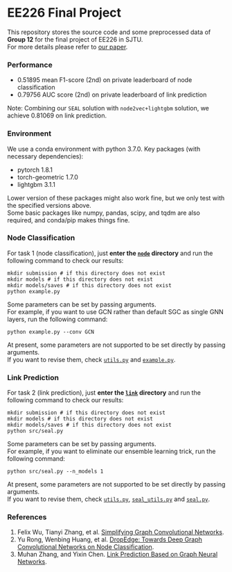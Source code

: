# EE226 Final Project

This repository stores the source code and some preprocessed data of **Group 12** for the final project of EE226 in SJTU.  
For more details please refer to [our paper](report.pdf).

### Performance
* 0.51895 mean F1-score (2nd) on private leaderboard of node classification
* 0.79756 AUC score (2nd) on private leaderboard of link prediction

Note: Combining our `SEAL` solution with `node2vec+lightgbm` solution, we achieve 0.81069 on link prediction.

### Environment
We use a conda environment with python 3.7.0. Key packages (with necessary dependencies):  
* pytorch 1.8.1
* torch-geometric 1.7.0
* lightgbm 3.1.1

Lower version of these packages might also work fine, but we only test with the specified versions above.  
Some basic packages like numpy, pandas, scipy, and tqdm are also required, and conda/pip makes things fine.

### Node Classification

For task 1 (node classification), just **enter the [`node`](node/) directory** and run the following command to check our results:
```shell
mkdir submission # if this directory does not exist
mkdir models # if this directory does not exist
mkdir models/saves # if this directory does not exist
python example.py
```

Some parameters can be set by passing arguments.  
For example, if you want to use GCN rather than default SGC as single GNN layers, run the following command:
```shell
python example.py --conv GCN
```

At present, some parameters are not supported to be set directly by passing arguments.  
If you want to revise them, check [`utils.py`](node/src/utils.py) and [`example.py`](node/example.py).

### Link Prediction

For task 2 (link prediction), just **enter the [`link`](link/) directory** and run the following command to check our results:
```shell
mkdir submission # if this directory does not exist
mkdir models # if this directory does not exist
mkdir models/saves # if this directory does not exist
python src/seal.py
```

Some parameters can be set by passing arguments.  
For example, if you want to eliminate our ensemble learning trick, run the following command:
```shell
python src/seal.py --n_models 1
```

At present, some parameters are not supported to be set directly by passing arguments.  
If you want to revise them, check [`utils.py`](link/src/utils.py), [`seal_utils.py`](link/src/seal_utils.py) and [`seal.py`](node/src/seal.py).

### References
1. Felix Wu, Tianyi Zhang, et al. [Simplifying Graph Convolutional Networks](http://arxiv.org/abs/1902.07153).  
2. Yu Rong, Wenbing Huang, et al. [DropEdge: Towards Deep Graph Convolutional Networks on Node Classification](https://arxiv.org/abs/1907.10903).  
3. Muhan Zhang, and Yixin Chen. [Link Prediction Based on Graph Neural Networks](https://arxiv.org/abs/1802.09691).  


<!-- * Node
    >1. node classification的结果可以在node目录下直接运行python example.py得到，default的GNN是"SGC"。
    >2. 如果想要使用不同的GNN Kernel，可以在运行时添加参数，例如想要使用GCN时，可用如下命令：python example.py --conv GCN。
    >3. 可以在node/src目录下的utils.py文件中的load_data函数中修改features的类型。
    >4. 可以在node/src目录下的utils.py文件中的load_edges函数中修改边的weight。
    >5. 可以在node/example.py文件中修改model的num_layers。 -->

